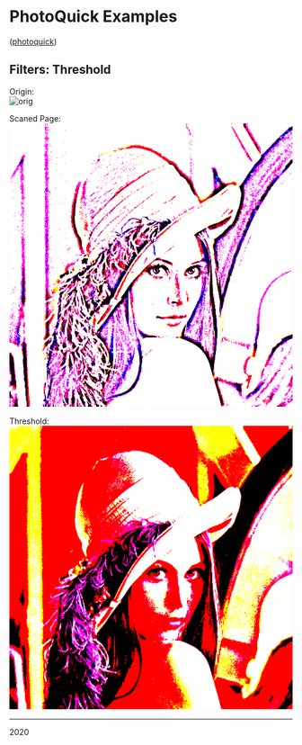 # PhotoQuick Examples

([photoquick](https://github.com/ImageProcessing-ElectronicPublications/photoquick))

## Filters: Threshold

Origin:  
![orig](../lena.png)

Scaned Page:  
![scanedpage](./lena.scanedpage.png)

Threshold:  
![threshold](./lena.threshold.png)

----

2020
